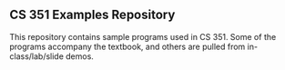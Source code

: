 CS 351 Examples Repository
--------------------------

This repository contains sample programs used in CS 351. Some of the programs accompany
the textbook, and others are pulled from in-class/lab/slide demos.
